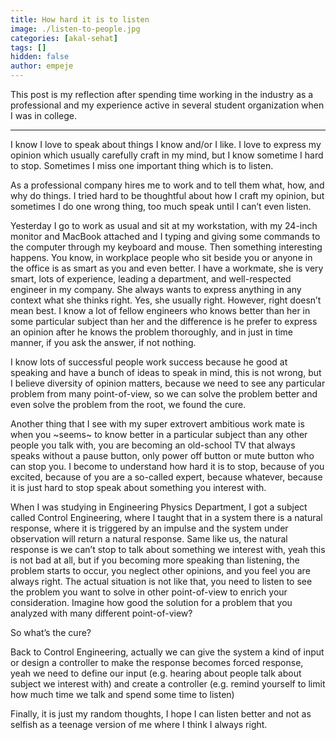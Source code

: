 ```yaml
---
title: How hard it is to listen
image: ./listen-to-people.jpg
categories: [akal-sehat]
tags: []
hidden: false
author: empeje
---
```


This post is my reflection after spending time working in the industry as a professional and my experience active in several student organization when I was in college.

***

I know I love to speak about things I know and/or I like. I love to express my opinion which usually carefully craft in my mind, but I know sometime I hard to stop. Sometimes I miss one important thing which is to listen.

As a professional company hires me to work and to tell them what, how, and why do things. I tried hard to be thoughtful about how I craft my opinion, but sometimes I do one wrong thing, too much speak until I can’t even listen.

Yesterday I go to work as usual and sit at my workstation, with my 24-inch monitor and MacBook attached and I typing and giving some commands to the computer through my keyboard and mouse. Then something interesting happens. You know, in workplace people who sit beside you or anyone in the office is as smart as you and even better. I have a workmate, she is very smart, lots of experience, leading a department, and well-respected engineer in my company. She always wants to express anything in any context what she thinks right. Yes, she usually right. However, right doesn’t mean best. I know a lot of fellow engineers who knows better than her in some particular subject than her and the difference is he prefer to express an opinion after he knows the problem thoroughly, and in just in time manner, if you ask the answer, if not nothing.

I know lots of successful people work success because he good at speaking and have a bunch of ideas to speak in mind, this is not wrong, but I believe diversity of opinion matters, because we need to see any particular problem from many point-of-view, so we can solve the problem better and even solve the problem from the root, we found the cure.

Another thing that I see with my super extrovert ambitious work mate is when you ~seems~ to know better in a particular subject than any other people you talk with, you are becoming an old-school TV that always speaks without a pause button, only power off button or mute button who can stop you. I become to understand how hard it is to stop, because of you excited, because of you are a so-called expert, because whatever, because it is just hard to stop speak about something you interest with.

When I was studying in Engineering Physics Department, I got a subject called Control Engineering, where I taught that in a system there is a natural response, where it is triggered by an impulse and the system under observation will return a natural response. Same like us, the natural response is we can’t stop to talk about something we interest with, yeah this is not bad at all, but if you becoming more speaking than listening, the problem starts to occur, you neglect other opinions, and you feel you are always right. The actual situation is not like that, you need to listen to see the problem you want to solve in other point-of-view to enrich your consideration. Imagine how good the solution for a problem that you analyzed with many different point-of-view?

So what’s the cure?

Back to Control Engineering, actually we can give the system a kind of input or design a controller to make the response becomes forced response, yeah we need to define our input (e.g. hearing about people talk about subject we interest with) and create a controller (e.g. remind yourself to limit how much time we talk and spend some time to listen)

Finally, it is just my random thoughts, I hope I can listen better and not as selfish as a teenage version of me where I think I always right.